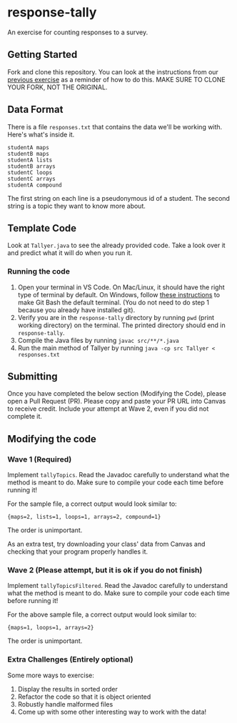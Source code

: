 # response-tally

An exercise for counting responses to a survey.

## Getting Started
Fork and clone this repository. You can look at the instructions from our [previous exercise](https://github.com/auberonedu/github-intro) as a reminder of how to do this. MAKE SURE TO CLONE YOUR FORK, NOT THE ORIGINAL.

## Data Format
There is a file `responses.txt` that contains the data we'll be working with. Here's what's inside it.
```
studentA maps
studentB maps
studentA lists
studentB arrays
studentC loops
studentC arrays
studentA compound
```

The first string on each line is a pseudonymous id of a student. The second string is a topic they want to know more about.

## Template Code
Look at `Tallyer.java` to see the already provided code. Take a look over it and predict what it will do when you run it.

### Running the code
1. Open your terminal in VS Code. On Mac/Linux, it should have the right type of terminal by default. On Windows, follow [these instructions](https://stackoverflow.com/questions/42606837/how-do-i-use-bash-on-windows-from-the-visual-studio-code-integrated-terminal) to make Git Bash the default terminal. (You do not need to do step 1 because you already have installed git).
1. Verify you are in the `response-tally` directory by running `pwd` (print working directory) on the terminal. The printed directory should end in `response-tally`.
1. Compile the Java files by running `javac src/**/*.java`
1. Run the main method of Tallyer by running `java -cp src Tallyer < responses.txt`

## Submitting
Once you have completed the below section (Modifying the Code), please open a Pull Request (PR). Please copy and paste your PR URL into Canvas to receive credit. Include your attempt at Wave 2, even if you did not complete it.

## Modifying the code

### Wave 1 (Required)
Implement `tallyTopics`. Read the Javadoc carefully to understand what the method is meant to do. Make sure to compile your code each time before running it!

For the sample file, a correct output would look similar to:
```
{maps=2, lists=1, loops=1, arrays=2, compound=1}
```
The order is unimportant.

As an extra test, try downloading your class' data from Canvas and checking that your program properly handles it.

### Wave 2 (Please attempt, but it is ok if you do not finish)
Implement `tallyTopicsFiltered`. Read the Javadoc carefully to understand what the method is meant to do. Make sure to compile your code each time before running it!

For the above sample file, a correct output would look similar to:
```
{maps=1, loops=1, arrays=2}
```
The order is unimportant.

### Extra Challenges (Entirely optional)
Some more ways to exercise:
1. Display the results in sorted order
1. Refactor the code so that it is object oriented
1. Robustly handle malformed files
1. Come up with some other interesting way to work with the data!
